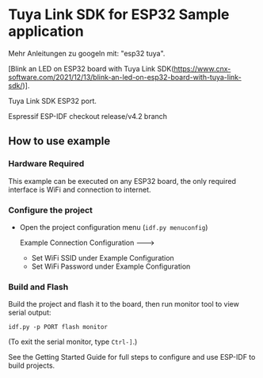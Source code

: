 # Tuya Link SDK for ESP32 Sample application

Mehr Anleitungen zu googeln mit: "esp32 tuya". 

[Blink an LED on ESP32 board with Tuya Link SDK(https://www.cnx-software.com/2021/12/13/blink-an-led-on-esp32-board-with-tuya-link-sdk/)]. 



Tuya Link SDK ESP32 port.

Espressif ESP-IDF checkout release/v4.2 branch

## How to use example

### Hardware Required

This example can be executed on any ESP32 board, the only required interface is WiFi and connection to internet.

### Configure the project

* Open the project configuration menu (`idf.py menuconfig`)
  
    Example Connection Configuration  --->
    * Set WiFi SSID under Example Configuration
    * Set WiFi Password under Example Configuration


### Build and Flash

Build the project and flash it to the board, then run monitor tool to view serial output:

```
idf.py -p PORT flash monitor
```

(To exit the serial monitor, type ``Ctrl-]``.)

See the Getting Started Guide for full steps to configure and use ESP-IDF to build projects.
